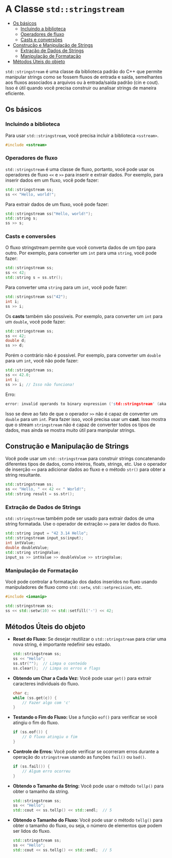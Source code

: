 # A Classe `std::stringstream`

<!-- toc -->
- [Os básicos](#os-básicos)
  - [Incluindo a biblioteca](#incluindo-a-biblioteca)
  - [Operadores de fluxo](#operadores-de-fluxo)
  - [Casts e conversões](#casts-e-conversões)
- [Construção e Manipulação de Strings](#construção-e-manipulação-de-strings)
  - [Extração de Dados de Strings](#extração-de-dados-de-strings)
  - [Manipulação de Formatação](#manipulação-de-formatação)
- [Métodos Úteis do objeto](#métodos-úteis-do-objeto)
<!-- toc -->

`std::stringstream` é uma classe da biblioteca padrão do C++ que permite manipular strings como se fossem fluxos de entrada e saída, semelhantes aos fluxos associados a arquivos ou à entrada/saída padrão (cin e cout). Isso é útil quando você precisa construir ou analisar strings de maneira eficiente.

## Os básicos

### Incluindo a biblioteca

  Para usar `std::stringstream`, você precisa incluir a biblioteca `<sstream>`.

  ```cpp
  #include <sstream>
  ```

### Operadores de fluxo

  `std::stringstream` é uma classe de fluxo, portanto, você pode usar os operadores de fluxo `<<` e `>>` para inserir e extrair dados. Por exemplo, para inserir dados em um fluxo, você pode fazer:

  ```cpp
  std::stringstream ss;
  ss << "Hello, world!";
  ```

  Para extrair dados de um fluxo, você pode fazer:

  ```cpp
  std::stringstream ss("Hello, world!");
  std::string s;
  ss >> s;
  ```

### Casts e conversões

  O fluxo stringstream permite que você converta dados de um tipo para outro. Por exemplo, para converter um `int` para uma `string`, você pode fazer:

  ```cpp
  std::stringstream ss;
  ss << 42;
  std::string s = ss.str();
  ```

  Para converter uma `string` para um `int`, você pode fazer:

  ```cpp
  std::stringstream ss("42");
  int i;
  ss >> i;
  ```

  Os **casts** também são possíveis. Por exemplo, para converter um `int` para um `double`, você pode fazer:

  ```cpp
  std::stringstream ss;
  ss << 42;
  double d;
  ss >> d;
  ```

  Porém o contrário não é possível. Por exemplo, para converter um `double` para um `int`, você não pode fazer:

  ```cpp
  std::stringstream ss;
  ss << 42.0;
  int i;
  ss >> i; // Isso não funciona!
  ```

  Erro:

  ```cpp
  error: invalid operands to binary expression ('std::stringstream' (aka 'basic_stringstream<char>') and 'int')
  ```

  Isso se deve ao fato de que o operador `>>` não é capaz de converter um `double` para um `int`. Para fazer isso, você precisa usar um **cast**. Isso mostra que o stream `stringstream` não é capaz de converter todos os tipos de dados, mas ainda se mostra muito útil para manipular strings.

## Construção e Manipulação de Strings

  Você pode usar um `std::stringstream` para construir strings concatenando diferentes tipos de dados, como inteiros, floats, strings, etc. Use o operador de inserção `<<` para adicionar dados ao fluxo e o método `str()` para obter a string resultante.

  ```cpp
  std::stringstream ss;
  ss << "Hello, " << 42 << " World!";
  std::string result = ss.str();
  ```

### Extração de Dados de Strings

  `std::stringstream` também pode ser usado para extrair dados de uma string formatada. Use o operador de extração `>>` para ler dados do fluxo.

  ```cpp
  std::string input = "42 3.14 Hello";
  std::stringstream input_ss(input);
  int intValue;
  double doubleValue;
  std::string stringValue;
  input_ss >> intValue >> doubleValue >> stringValue;
  ```

### Manipulação de Formatação

  Você pode controlar a formatação dos dados inseridos no fluxo usando manipuladores de fluxo como `std::setw`, `std::setprecision`, etc.

  ```cpp
  #include <iomanip>

  std::stringstream ss;
  ss << std::setw(10) << std::setfill('-') << 42;
  ```

## Métodos Úteis do objeto

- **Reset do Fluxo:**
   Se desejar reutilizar o `std::stringstream` para criar uma nova string, é importante redefinir seu estado.

   ```cpp
   std::stringstream ss;
   ss << "Hello";
   ss.str("");  // Limpa o conteúdo
   ss.clear();  // Limpa os erros e flags
   ```

- **Obtendo um Char a Cada Vez:**
   Você pode usar `get()` para extrair caracteres individuais do fluxo.

   ```cpp
   char c;
   while (ss.get(c)) {
       // Fazer algo com 'c'
   }
   ```

- **Testando o Fim do Fluxo:**
   Use a função `eof()` para verificar se você atingiu o fim do fluxo.

   ```cpp
   if (ss.eof()) {
       // O fluxo atingiu o fim
   }
   ```

- **Controle de Erros:**
   Você pode verificar se ocorreram erros durante a operação do `stringstream` usando as funções `fail()` ou `bad()`.

   ```cpp
   if (ss.fail()) {
       // Algum erro ocorreu
   }
   ```

- **Obtendo o Tamanho da String:**
  Você pode usar o método `tellp()` para obter o tamanho da string.

  ```cpp
  std::stringstream ss;
  ss << "Hello";
  std::cout << ss.tellp() << std::endl;  // 5
  ```

- **Obtendo o Tamanho do Fluxo:**
  Você pode usar o método `tellg()` para obter o tamanho do fluxo, ou seja, o número de elementos que podem ser lidos do fluxo.

  ```cpp
  std::stringstream ss;
  ss << "Hello";
  std::cout << ss.tellg() << std::endl;  // 5
  ```
  